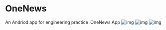 # OneNews
An Andriod app for engineering practice .OneNews App
![img](https://github.com/Booksun54/OneNews/blob/master/image/01.png)
![img](https://github.com/Booksun54/OneNews/blob/master/image/02.png)
![img](https://github.com/Booksun54/OneNews/blob/master/image/03.png)
